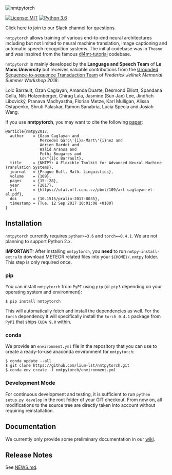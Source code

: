![nmtpytorch](https://github.com/lium-lst/nmtpytorch/blob/master/docs/logo.png?raw=true "nmtpytorch")

[![License: MIT](https://img.shields.io/badge/License-MIT-yellow.svg)](https://opensource.org/licenses/MIT)
[![Python 3.6](https://img.shields.io/badge/python-3.6-blue.svg)](https://www.python.org/downloads/release/python-360/)

Click [here](https://join.slack.com/t/nmtpy/shared_invite/enQtNDQ5NTY2ODU1MzI5LTBkMzZjNjYyZDZiYjk0NjNmYzRmMzY2MWVjZWYyMDRhNTFiOTljY2UyYWVjODUyZWQ1YWExMWEzZmU2MmFkZmY) to join to our Slack channel for questions.

`nmtpytorch` allows training of various end-to-end neural architectures including
but not limited to neural machine translation, image captioning and automatic
speech recognition systems. The initial codebase was in `Theano` and was
inspired from the famous [dl4mt-tutorial](https://github.com/nyu-dl/dl4mt-tutorial)
codebase.

`nmtpytorch` is mainly developed by the **Language and Speech Team** of **Le Mans University** but
receives valuable contributions from the [Grounded Sequence-to-sequence Transduction Team](https://github.com/srvk/jsalt-2018-grounded-s2s)
of *Frederick Jelinek Memorial Summer Workshop 2018*:

Loic Barrault, Ozan Caglayan, Amanda Duarte, Desmond Elliott, Spandana Gella, Nils Holzenberger,
Chirag Lala, Jasmine (Sun Jae) Lee, Jindřich Libovický, Pranava Madhyastha,
Florian Metze, Karl Mulligan, Alissa Ostapenko, Shruti Palaskar, Ramon Sanabria, Lucia Specia and Josiah Wang.

If you use **nmtpytorch**, you may want to cite the following [paper](https://ufal.mff.cuni.cz/pbml/109/art-caglayan-et-al.pdf):
```
@article{nmtpy2017,
  author    = {Ozan Caglayan and
               Mercedes Garc\'{i}a-Mart\'{i}nez and
               Adrien Bardet and
               Walid Aransa and
               Fethi Bougares and
               Lo\"{i}c Barrault},
  title     = {NMTPY: A Flexible Toolkit for Advanced Neural Machine Translation Systems},
  journal   = {Prague Bull. Math. Linguistics},
  volume    = {109},
  pages     = {15--28},
  year      = {2017},
  url       = {https://ufal.mff.cuni.cz/pbml/109/art-caglayan-et-al.pdf},
  doi       = {10.1515/pralin-2017-0035},
  timestamp = {Tue, 12 Sep 2017 10:01:08 +0100}
}
```

## Installation

`nmtpytorch` currently requires `python>=3.6` and `torch==0.4.1`.
We are not planning to support Python 2.x.

**IMPORTANT:** After installing `nmtpytorch`, you **need** to run `nmtpy-install-extra`
to download METEOR related files into your `${HOME}/.nmtpy` folder.
This step is only required once.

### pip

You can install `nmtpytorch` from `PyPI` using `pip` (or `pip3` depending on your
operating system and environment):

```
$ pip install nmtpytorch
```

This will automatically fetch and install the dependencies as well. For the `torch`
dependency it will specifically install the `torch 0.4.1` package from `PyPI` that
ships `CUDA 9.0` within.

### conda

We provide an `environment.yml` file in the repository that you can use to create
a ready-to-use anaconda environment for `nmtpytorch`:

```
$ conda update --all
$ git clone https://github.com/lium-lst/nmtpytorch.git
$ conda env create -f nmtpytorch/environment.yml
```

### Development Mode

For continuous development and testing, it is sufficient to run `python setup.py develop`
in the root folder of your GIT checkout. From now on, all modifications to the source
tree are directly taken into account without requiring reinstallation.

## Documentation

We currently only provide some preliminary documentation in our [wiki](https://github.com/lium-lst/nmtpytorch/wiki).

## Release Notes

See [NEWS.md](NEWS.md).
